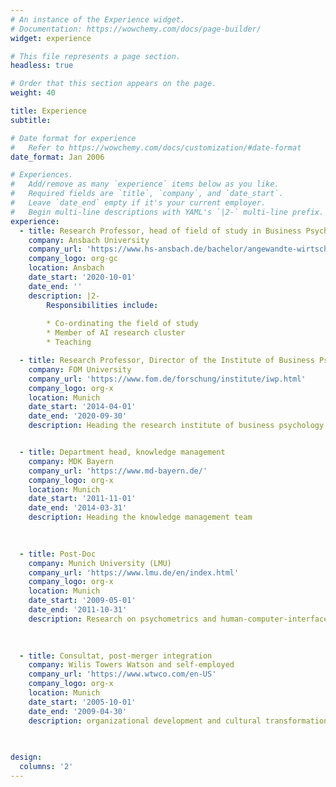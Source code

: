 ```yaml
---
# An instance of the Experience widget.
# Documentation: https://wowchemy.com/docs/page-builder/
widget: experience

# This file represents a page section.
headless: true

# Order that this section appears on the page.
weight: 40

title: Experience
subtitle:

# Date format for experience
#   Refer to https://wowchemy.com/docs/customization/#date-format
date_format: Jan 2006

# Experiences.
#   Add/remove as many `experience` items below as you like.
#   Required fields are `title`, `company`, and `date_start`.
#   Leave `date_end` empty if it's your current employer.
#   Begin multi-line descriptions with YAML's `|2-` multi-line prefix.
experience:
  - title: Research Professor, head of field of study in Business Psychology
    company: Ansbach University 
    company_url: 'https://www.hs-ansbach.de/bachelor/angewandte-wirtschafts-und-medienpsychologie/'
    company_logo: org-gc
    location: Ansbach
    date_start: '2020-10-01'
    date_end: ''
    description: |2-
        Responsibilities include:
        
        * Co-ordinating the field of study
        * Member of AI research cluster
        * Teaching

  - title: Research Professor, Director of the Institute of Business Psychology
    company: FOM University
    company_url: 'https://www.fom.de/forschung/institute/iwp.html'
    company_logo: org-x
    location: Munich
    date_start: '2014-04-01'
    date_end: '2020-09-30'
    description: Heading the research institute of business psychology


  - title: Department head, knowledge management
    company: MDK Bayern
    company_url: 'https://www.md-bayern.de/'
    company_logo: org-x
    location: Munich
    date_start: '2011-11-01'
    date_end: '2014-03-31'
    description: Heading the knowledge management team

    
    
  - title: Post-Doc
    company: Munich University (LMU)
    company_url: 'https://www.lmu.de/en/index.html'
    company_logo: org-x
    location: Munich
    date_start: '2009-05-01'
    date_end: '2011-10-31'
    description: Research on psychometrics and human-computer-interface

    
    
  - title: Consultat, post-merger integration
    company: Wilis Towers Watson and self-employed
    company_url: 'https://www.wtwco.com/en-US'
    company_logo: org-x
    location: Munich
    date_start: '2005-10-01'
    date_end: '2009-04-30'
    description: organizational development and cultural transformation
    
    

design:
  columns: '2'
---
```

